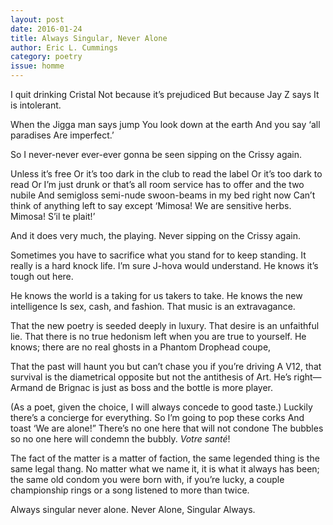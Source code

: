 ```yaml
---
layout: post 
date: 2016-01-24
title: Always Singular, Never Alone
author: Eric L. Cummings
category: poetry
issue: homme
---
```

I quit drinking Cristal
Not because it’s prejudiced
But because Jay Z says
It is intolerant.

When the Jigga man says jump
You look down at the earth
And you say ‘all paradises
Are imperfect.’

So I never-never ever-ever gonna be seen sipping on the Crissy again.

Unless it’s free
Or it’s too dark in the club to read the label
Or it’s too dark to read
Or I’m just drunk or that’s all room service has to offer and the two nubile
And semigloss semi-nude swoon-beams in my bed right now
Can’t think of anything left to say except
‘Mimosa! We are sensitive herbs. Mimosa! S’il te plait!’

And it does very much, the playing. Never sipping on the Crissy again.

Sometimes you have to sacrifice what you stand for to keep standing.
It really is a hard knock life.
I’m sure J-hova would understand.
He knows it’s tough out here.

He knows the world is a taking for us takers to take.
He knows the new intelligence
Is sex, cash, and fashion.
That music is an extravagance.

That the new poetry is seeded deeply in luxury.
That desire is an unfaithful lie.
That there is no true hedonism left when you are true to yourself.
He knows; there are no real ghosts in a Phantom Drophead coupe,

That the past will haunt you but can’t chase you if you’re driving
A V12, that survival is the diametrical
opposite but not the antithesis of Art. He’s right—
Armand de Brignac is just as boss and the bottle is more player.

(As a poet, given the choice, I will always concede
to good taste.) Luckily there’s a concierge for everything.
So I’m going to pop these corks
And toast ‘We are alone!”
There’s no one here that will not condone
The bubbles so no one here will condemn the bubbly. _Votre santé_!

The fact of the matter is a matter of faction,
the same legended
thing is the same legal thang. No matter what we name it,
it is what it always has been;
the same old condom you were born with, if you’re lucky,
a couple championship rings or a song listened
to more than twice.

Always singular never alone. Never Alone, Singular Always.